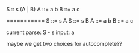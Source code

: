 S :: s (A | B)
A ::= a b
B ::= a c

===========
S ::= s A
S ::= s B
A ::= a b
B ::= a c


current parse: S - s
input: a

maybe we get two choices for autocomplete??

